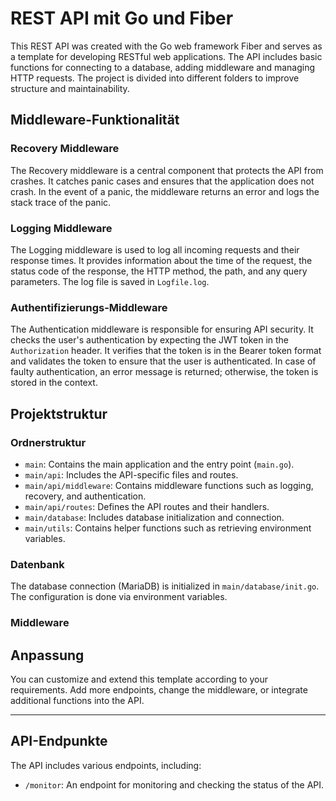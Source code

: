 # REST API mit Go und Fiber

This REST API was created with the Go web framework Fiber and serves as a template for developing RESTful web applications. The API includes basic functions for connecting to a database, adding middleware and managing HTTP requests. The project is divided into different folders to improve structure and maintainability.

## Middleware-Funktionalität

### Recovery Middleware
The Recovery middleware is a central component that protects the API from crashes. It catches panic cases and ensures that the application does not crash. In the event of a panic, the middleware returns an error and logs the stack trace of the panic.
### Logging Middleware
The Logging middleware is used to log all incoming requests and their response times. It provides information about the time of the request, the status code of the response, the HTTP method, the path, and any query parameters. The log file is saved in `Logfile.log`.
### Authentifizierungs-Middleware
The Authentication middleware is responsible for ensuring API security. It checks the user's authentication by expecting the JWT token in the `Authorization` header. It verifies that the token is in the Bearer token format and validates the token to ensure that the user is authenticated. In case of faulty authentication, an error message is returned; otherwise, the token is stored in the context.
## Projektstruktur
### Ordnerstruktur
- `main`: Contains the main application and the entry point (`main.go`).
- `main/api`: Includes the API-specific files and routes.
- `main/api/middleware`: Contains middleware functions such as logging, recovery, and authentication.
- `main/api/routes`: Defines the API routes and their handlers.
- `main/database`: Includes database initialization and connection.
- `main/utils`: Contains helper functions such as retrieving environment variables.

### Datenbank
The database connection (MariaDB) is initialized in `main/database/init.go`. The configuration is done via environment variables.
### Middleware

## Anpassung
You can customize and extend this template according to your requirements. Add more endpoints, change the middleware, or integrate additional functions into the API.

---

## API-Endpunkte
The API includes various endpoints, including:

- `/monitor`: An endpoint for monitoring and checking the status of the API.